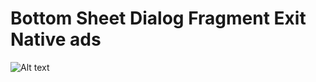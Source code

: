 # Bottom Sheet Dialog Fragment Exit Native ads
 ![Alt text](demo.gif?raw=true "Bottom Sheet Dialog Fragment Exit Native ads")
